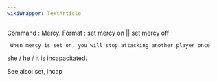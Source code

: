 ```yaml
---
wikiWrapper: TextArticle
---
```

Command : Mercy.
Format  : set mercy on || set mercy off

     When mercy is set on, you will stop attacking another player once 
she / he / it is incapacitated.

See also: set, incap
